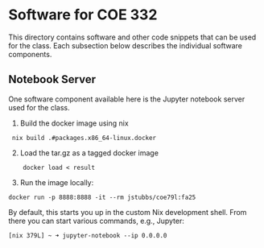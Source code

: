 # Software for COE 332

This directory contains software and other code snippets that 
can be used for the class. Each subsection below describes the 
individual software components. 

## Notebook Server 
One software component available here is the Jupyter notebook server used for the class.


1. Build the docker image using nix

```
 nix build .#packages.x86_64-linux.docker
```

2. Load the tar.gz as a tagged docker image

```
    docker load < result
```

3. Run the image locally:

```
docker run -p 8888:8888 -it --rm jstubbs/coe79l:fa25
```
By default, this starts you up in the custom Nix development shell. From there 
you can start various commands, e.g., Jupyter:

```
[nix 379L] ~ ➜ jupyter-notebook --ip 0.0.0.0
```